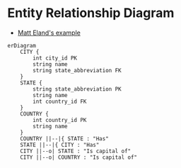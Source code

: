 # Entity Relationship Diagram
- [Matt Eland's example](https://newdevsguide.com/2023/04/08/creating-erds-with-mermaid/)

```mermaid
erDiagram
    CITY {
        int city_id PK
        string name
        string state_abbreviation FK
    }
    STATE {
        string state_abbreviation PK
        string name
        int country_id FK
    }
    COUNTRY {
        int country_id PK
        string name
    }
    COUNTRY ||--|{ STATE : "Has"
    STATE ||--|{ CITY : "Has"
    CITY ||--o| STATE : "Is capital of"
    CITY ||--o| COUNTRY : "Is capital of"
```
